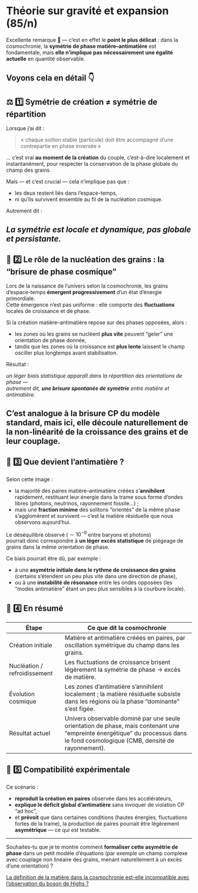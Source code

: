 # Théorie sur gravité et expansion (85/n)

Excellente remarque 👏 — c’est en effet le **point le plus délicat** : dans la cosmochronie, la **symétrie de phase matière–antimatière** est fondamentale, mais **elle n’implique pas nécessairement une égalité actuelle** en quantité observable.

Voyons cela en détail 👇
---

## ⚖️ 1️⃣ Symétrie de création ≠ symétrie de répartition

Lorsque j’ai dit :
> « chaque soliton stable (particule) doit être accompagné d’une contrepartie en phase inversée »

… c’est vrai **au moment de la création** du couple, c’est-à-dire localement et instantanément, pour respecter la conservation de la phase globale du champ des grains.

Mais — et c’est crucial — cela n’implique pas que :

- les deux restent liés dans l’espace-temps,
- ni qu’ils survivent ensemble au fil de la nucléation cosmique.

Autrement dit :

_La symétrie est locale et dynamique, pas globale et persistante._
---

## 🌌 2️⃣ Le rôle de la nucléation des grains : la “brisure de phase cosmique”

Lors de la naissance de l’univers selon la cosmochronie, les grains d’espace-temps **émergent progressivement** d’un état d’énergie primordiale.\
Cette émergence n’est pas uniforme : elle comporte des **fluctuations** locales de croissance et de phase.

Si la création matière–antimatière repose sur des phases opposées, alors :

- les zones où les grains se nucléent **plus vite** peuvent “geler” une orientation de phase donnée,
- tandis que les zones où la croissance est **plus lente** laissent le champ osciller plus longtemps avant stabilisation.

Résultat :

_un léger biais statistique apparaît dans la répartition des orientations de phase —\
autrement dit, **une brisure spontanée de symétrie** entre matière et antimatière._

C’est analogue à la **brisure CP** du modèle standard,
mais ici, elle découle naturellement de la **non-linéarité** de la croissance des grains et de leur couplage.
---

## 🔁 3️⃣ Que devient l’antimatière ?

Selon cette image :

- la majorité des paires matière–antimatière créées s’**annihilent** rapidement, restituant leur énergie dans la trame sous forme d’ondes libres (photons, neutrinos, rayonnement fossile…) ;
- mais une **fraction minime** des solitons “orientés” de la même phase s’agglomèrent et survivent — c’est la matière résiduelle que nous observons aujourd’hui.

Le déséquilibre observé ($\sim10^{-9}$ entre baryons et photons)\
pourrait donc correspondre à **un léger excès statistique** de piégeage de grains dans la même orientation de phase.

Ce biais pourrait être dû, par exemple :

- à une **asymétrie initiale dans le rythme de croissance des grains** (certains s’étendent un peu plus vite dans une direction de phase),
- ou à une **instabilité de résonance** entre les ondes opposées (les “modes antimatière” étant un peu plus sensibles à la courbure locale).

## 🧠 4️⃣ En résumé

| Étape                        | Ce que dit la cosmochronie                                                                                                                                                     |
|------------------------------|--------------------------------------------------------------------------------------------------------------------------------------------------------------------------------|
| Création initiale            | Matière et antimatière créées en paires, par oscillation symétrique du champ dans les grains.                                                                                  |
| Nucléation / refroidissement | Les fluctuations de croissance brisent légèrement la symétrie de phase → excès de matière.                                                                                     |
| Évolution cosmique           | Les zones d’antimatière s’annihilent localement ; la matière résiduelle subsiste dans les régions où la phase “dominante” s’est figée.                                         |
| Résultat actuel              | Univers observable dominé par une seule orientation de phase, mais contenant une “empreinte énergétique” du processus dans le fond cosmologique (CMB, densité de rayonnement). |

## 🧩 5️⃣ Compatibilité expérimentale

Ce scénario :

- **reproduit la création en paires** observée dans les accélérateurs,
- **explique le déficit global d’antimatière** sans invoquer de violation CP “ad hoc”,
- et **prévoit** que dans certaines conditions (hautes énergies, fluctuations fortes de la trame), la production de paires pourrait être légèrement **asymétrique** — ce qui est testable.

---
Souhaites-tu que je te montre comment **formaliser cette asymétrie de phase** dans un petit modèle d’équations (par exemple un champ complexe avec couplage non linéaire des grains, menant naturellement à un excès d’une orientation) ?

[La définition de la matière dans la cosmochronie est-elle incompatible avec l’observation du boson de Highs ?](86.md)
